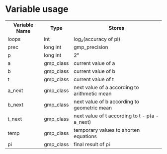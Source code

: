 # Variable usage

<table>
<tr>
    <th>Variable Name</th>
    <th>Type</th>
    <th>Stores</th>
</tr>
<tr>
    <td text-align="center">loops</td>
    <td text-align="center">int</td>
    <td text-align="center">log₂(accuracy of pi)</td>
</tr>
<tr>
    <td text-align="center"> prec</td>
    <td text-align="center">long int</td>
    <td text-align="center">gmp_precision</td>
</tr>
<tr>
    <td text-align="center">p</td>
    <td text-align="center">long int</td>
    <td text-align="center">2ⁿ</td>
</tr>
 
<tr>    
    <td text-align="center">a</td>
    <td text-align="center">gmp_class</td>
    <td text-align="center">current value of a</td>
</tr>
<tr>
    <td text-align="center">b</td>
    <td text-align="center">gmp_class</td>
    <td text-align="center">current value of b</td>
</tr>
<tr>
    <td text-align="center">t</td>
    <td text-align="center">gmp_class</td>
    <td text-align="center">current value of t</td>
</tr>
<tr>
    <td text-align="center">a_next</td>
    <td text-align="center">gmp_class</td>
    <td text-align="center">next value of a according to arithmetic mean</td>
</tr>
<tr>
    <td text-align="center">b_next</td>
    <td text-align="center">gmp_class</td>
    <td text-align="center">next value of b according to geometric mean</td>
</tr>
<tr>
    <td text-align="center">t_next</td>
    <td text-align="center">gmp_class</td>
    <td text-align="center">next value of t according to t - p(a - a_next)</td>
</tr>
<tr>
    <td text-align="center">temp</td>
    <td text-align="center">gmp_class</td>
    <td text-align="center">temporary values to shorten equations</td>
</tr>
<tr>
    <td text-align="center">pi</td>
    <td text-align="center">gmp_class</td>
    <td text-align="center">final result of pi</td>
</tr>
</table>
